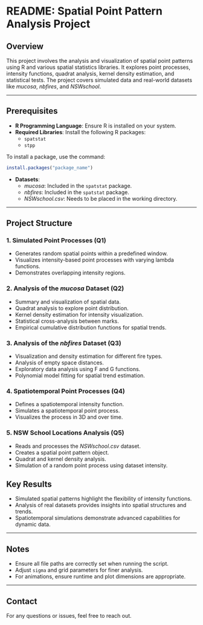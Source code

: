 # README: Spatial Point Pattern Analysis Project

## Overview
This project involves the analysis and visualization of spatial point patterns using R and various spatial statistics libraries. It explores point processes, intensity functions, quadrat analysis, kernel density estimation, and statistical tests. The project covers simulated data and real-world datasets like *mucosa*, *nbfires*, and *NSWschool*.

---

## Prerequisites

- **R Programming Language**: Ensure R is installed on your system.
- **Required Libraries**: Install the following R packages:
  - `spatstat`
  - `stpp`

To install a package, use the command:
```R
install.packages("package_name")
```

- **Datasets**:
  - *mucosa*: Included in the `spatstat` package.
  - *nbfires*: Included in the `spatstat` package.
  - *NSWschool.csv*: Needs to be placed in the working directory.

---

## Project Structure

### 1. Simulated Point Processes (Q1)
- Generates random spatial points within a predefined window.
- Visualizes intensity-based point processes with varying lambda functions.
- Demonstrates overlapping intensity regions.

### 2. Analysis of the *mucosa* Dataset (Q2)
- Summary and visualization of spatial data.
- Quadrat analysis to explore point distribution.
- Kernel density estimation for intensity visualization.
- Statistical cross-analysis between marks.
- Empirical cumulative distribution functions for spatial trends.

### 3. Analysis of the *nbfires* Dataset (Q3)
- Visualization and density estimation for different fire types.
- Analysis of empty space distances.
- Exploratory data analysis using F and G functions.
- Polynomial model fitting for spatial trend estimation.

### 4. Spatiotemporal Point Processes (Q4)
- Defines a spatiotemporal intensity function.
- Simulates a spatiotemporal point process.
- Visualizes the process in 3D and over time.

### 5. NSW School Locations Analysis (Q5)
- Reads and processes the *NSWschool.csv* dataset.
- Creates a spatial point pattern object.
- Quadrat and kernel density analysis.
- Simulation of a random point process using dataset intensity.

## Key Results

- Simulated spatial patterns highlight the flexibility of intensity functions.
- Analysis of real datasets provides insights into spatial structures and trends.
- Spatiotemporal simulations demonstrate advanced capabilities for dynamic data.

---

## Notes

- Ensure all file paths are correctly set when running the script.
- Adjust `sigma` and grid parameters for finer analysis.
- For animations, ensure runtime and plot dimensions are appropriate.

---

## Contact
For any questions or issues, feel free to reach out.
